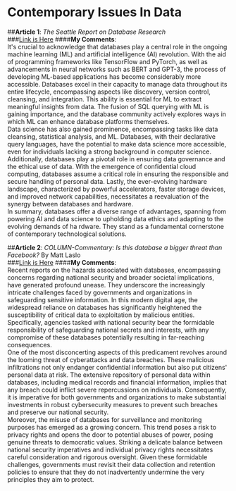# Contemporary Issues In Data


##**Article 1**: _The Seattle Report on Database Research_  
###[Link is Here](https://cacm.acm.org/magazines/2022/8/262905-the-seattle-report-on-database-research/fulltext)
####**My Comments**:  
It's crucial to acknowledge that databases play a central role in the ongoing machine learning (ML) and artificial intelligence (AI) revolution. With the aid of programming frameworks like TensorFlow and PyTorch, as well as advancements in neural networks such as BERT and GPT-3, the process of developing ML-based applications has become considerably more accessible. Databases excel in their capacity to manage data throughout its entire lifecycle, encompassing aspects like discovery, version control, cleansing, and integration. This ability is essential for ML to extract meaningful insights from data. The fusion of SQL querying with ML is gaining importance, and the database community actively explores ways in which ML can enhance database platforms themselves.  
Data science has also gained prominence, encompassing tasks like data cleansing, statistical analysis, and ML. Databases, with their declarative query languages, have the potential to make data science more accessible, even for individuals lacking a strong background in computer science. Additionally, databases play a pivotal role in ensuring data governance and the ethical use of data. With the emergence of confidential cloud computing, databases assume a critical role in ensuring the responsible and secure handling of personal data. Lastly, the ever-evolving hardware landscape, characterized by powerful accelerators, faster storage devices, and improved network capabilities, necessitates a reevaluation of the synergy between databases and hardware.  
In summary, databases offer a diverse range of advantages, spanning from powering AI and data science to upholding data ethics and adapting to the evolving demands of ha rdware. They stand as a fundamental cornerstone of contemporary technological solutions.    


##**Article 2**: _COLUMN-Commentary: Is this database a bigger threat than Facebook?_ By Matt Laslo  
###[Link is Here](https://www.reuters.com/article/laslo-media/column-commentary-is-this-database-a-bigger-threat-than-facebook-idINL1N1RT1YY)
####**My Comments**:  
Recent reports on the hazards associated with databases, encompassing concerns regarding national security and broader societal implications, have generated profound unease. They underscore the increasingly intricate challenges faced by governments and organizations in safeguarding sensitive information. In this modern digital age, the widespread reliance on databases has significantly heightened the susceptibility of critical data to exploitation by malicious entities. Specifically, agencies tasked with national security bear the formidable responsibility of safeguarding national secrets and interests, with any compromise of these databases potentially resulting in far-reaching consequences.  
One of the most disconcerting aspects of this predicament revolves around the looming threat of cyberattacks and data breaches. These malicious infiltrations not only endanger confidential information but also put citizens' personal data at risk. The extensive repository of personal data within databases, including medical records and financial information, implies that any breach could inflict severe repercussions on individuals. Consequently, it is imperative for both governments and organizations to make substantial investments in robust cybersecurity measures to prevent such breaches and preserve our national security.  
Moreover, the misuse of databases for surveillance and monitoring purposes has emerged as a growing concern. This trend poses a risk to privacy rights and opens the door to potential abuses of power, posing genuine threats to democratic values. Striking a delicate balance between national security imperatives and individual privacy rights necessitates careful consideration and rigorous oversight. Given these formidable challenges, governments must revisit their data collection and retention policies to ensure that they do not inadvertently undermine the very principles they aim to protect.

